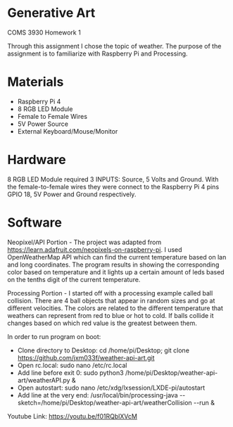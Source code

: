 # Generative Art
COMS 3930 Homework 1

Through this assignment I chose the topic of weather.
The purpose of the assignment is to familiarize with Raspberry Pi and Processing.

# Materials
- Raspberry Pi 4
- 8 RGB LED Module
- Female to Female Wires
- 5V Power Source
- External Keyboard/Mouse/Monitor

# Hardware
8 RGB LED Module required 3 INPUTS: Source, 5 Volts and Ground. With the female-to-female wires they were connect to the Raspberry Pi 4 pins GPIO 18, 5V Power and Ground respectively.

# Software
Neopixel/API Portion - The project was adapted from https://learn.adafruit.com/neopixels-on-raspberry-pi. I used OpenWeatherMap API which can find the current temperature based on lan and long coordinates. The program results in showing the corresponding color based on temperature and it lights up a certain amount of leds based on the tenths digit of the current temperature.

Processing Portion - I started off with a processing example called ball collision. There are 4 ball objects that appear in random sizes and go at different velocities. The colors are related to the different temperature that weathers can represent from red to blue or hot to cold. If balls collide it changes based on which red value is the greatest between them.

In order to run program on boot:
- Clone directory to Desktop: cd /home/pi/Desktop; git clone https://github.com/jxm033f/weather-api-art.git
- Open rc.local: sudo nano /etc/rc.local
- Add line before exit 0: sudo python3 /home/pi/Desktop/weather-api-art/weatherAPI.py &
- Open autostart: sudo nano /etc/xdg/lxsession/LXDE-pi/autostart
- Add line at the very end: /usr/local/bin/processing-java --sketch=/home/pi/Desktop/weather-api-art/weatherCollision --run &

Youtube Link: https://youtu.be/f01RQblXVcM
